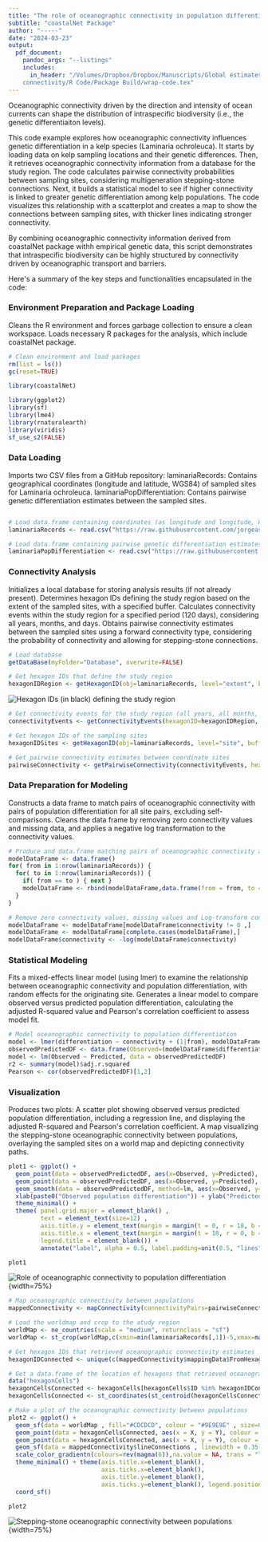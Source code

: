 ```yaml
---
title: "The role of oceanographic connectivity in population differentiation"
subtitle: "coastalNet Package"
author: "-----"
date: "2024-03-23"
output:
  pdf_document: 
    pandoc_args: "--listings"
    includes:
      in_header: "/Volumes/Dropbox/Dropbox/Manuscripts/Global estimates of coastal oceanographic
    connectivity/R Code/Package Build/wrap-code.tex"
---
```


Oceanographic connectivity driven by the direction and intensity of ocean currents can shape the distribution of intraspecific biodiversity (i.e., the genetic differentiaiton levels).

This code example explores how oceanographic connectivity influences genetic differentiation in a kelp species (Laminaria ochroleuca). It starts by loading data on kelp sampling locations and their genetic differences. Then, it retrieves oceanographic connectivity information from a database for the study region. The code calculates pairwise connectivity probabilities between sampling sites, considering multigeneration stepping-stone connections. Next, it builds a statistical model to see if higher connectivity is linked to greater genetic differentiation among kelp populations. The code visualizes this relationship with a scatterplot and creates a map to show the connections between sampling sites, with thicker lines indicating stronger connectivity.

By combining oceanographic connectivity information derived from coastalNet package withh empirical genetic data, this script demonstrates that intraspecific biodiversity can be highly structured by connectivity driven by oceanographic transport and barriers.

Here's a summary of the key steps and functionalities encapsulated in the code:

### Environment Preparation and Package Loading

Cleans the R environment and forces garbage collection to ensure a clean workspace. Loads necessary R packages for the analysis, which include coastalNet package.

```r
# Clean environment and load packages
rm(list = ls())
gc(reset=TRUE)

library(coastalNet)

library(ggplot2)
library(sf)
library(lme4)
library(rnaturalearth)
library(viridis)
sf_use_s2(FALSE)
```

### Data Loading

Imports two CSV files from a GitHub repository:
laminariaRecords: Contains geographical coordinates (longitude and latitude, WGS84) of sampled sites for Laminaria ochroleuca.
laminariaPopDifferentiation: Contains pairwise genetic differentiation estimates between the sampled sites.

```r

# Load data.frame containing coordinates (as longitude and longitude, WGS84) of sites sampled for the marine species Laminaria ochroleuca.
laminariaRecords <- read.csv("https://raw.githubusercontent.com/jorgeassis/coastalNet/main/vignettes/data/Laminaria-ochroleuca-Coords.csv", sep=";", header = TRUE)

# Load data.frame containing pairwise genetic differentiation estimates between coordinate sites
laminariaPopDifferentiation <- read.csv("https://raw.githubusercontent.com/jorgeassis/coastalNet/main/vignettes/data/Laminaria-ochroleuca-JostD.csv", sep=";", header = FALSE)
```

### Connectivity Analysis

Initializes a local database for storing analysis results (if not already present).
Determines hexagon IDs defining the study region based on the extent of the sampled sites, with a specified buffer.
Calculates connectivity events within the study region for a specified period (120 days), considering all years, months, and days.
Obtains pairwise connectivity estimates between the sampled sites using a forward connectivity type, considering the probability of connectivity and allowing for stepping-stone connections.

```r
# Load database
getDataBase(myFolder="Database", overwrite=FALSE)

# Get hexagon IDs that define the study region
hexagonIDRegion <- getHexagonID(obj=laminariaRecords, level="extent", buffer=5, print=TRUE)
```

![Hexagon IDs (in black) defining the study region](../img/Example1_img_1.png)

```r
# Get connectivity events for the study region (all years, all months, all days, 120 days period)
connectivityEvents <- getConnectivityEvents(hexagonID=hexagonIDRegion, period=120 )

# Get hexagon IDs of the sampling sites
hexagonIDSites <- getHexagonID(obj=laminariaRecords, level="site", buffer=0, print=FALSE)

# Get pairwise connectivity estimates between coordinate sites
pairwiseConnectivity <- getPairwiseConnectivity(connectivityEvents, hexagonIDFrom=hexagonIDSites, connType="Forward", value="Probability", steppingStone=TRUE)
```

### Data Preparation for Modeling

Constructs a data frame to match pairs of oceanographic connectivity with pairs of population differentiation for all site pairs, excluding self-comparisons. Cleans the data frame by removing zero connectivity values and missing data, and applies a negative log transformation to the connectivity values.

```r
# Produce and data.frame matching pairs of oceanographic connectivity and pairs of population differentiation 
modelDataFrame <- data.frame()
for( from in 1:nrow(laminariaRecords)) {
  for( to in 1:nrow(laminariaRecords)) {
    if( from == to ) { next }
    modelDataFrame <- rbind(modelDataFrame,data.frame(from = from, to = to, connectivity = mean(pairwiseConnectivity$connectivityMatrix[from,to], pairwiseConnectivity$connectivityMatrix[to,from], na.rm=T), differentiation = laminariaPopDifferentiation[from,to]))
  }
}

# Remove zero connectivity values, missing values and Log-transform connectivity
modelDataFrame <- modelDataFrame[modelDataFrame$connectivity != 0 ,]
modelDataFrame <- modelDataFrame[complete.cases(modelDataFrame),]
modelDataFrame$connectivity <- -log(modelDataFrame$connectivity)
```

### Statistical Modeling

Fits a mixed-effects linear model (using lmer) to examine the relationship between oceanographic connectivity and population differentiation, with random effects for the originating site.
Generates a linear model to compare observed versus predicted population differentiation, calculating the adjusted R-squared value and Pearson's correlation coefficient to assess model fit.

```r
# Model oceanographic connectivity to population differentiation
model <- lmer(differentiation ~ connectivity + (1|from), modelDataFrame, REML=F)
observedPredictedDF <- data.frame(Observed=(modelDataFrame$differentiation), Predicted=predict(model))
model <- lm(Observed ~ Predicted, data = observedPredictedDF)
r2 <- summary(model)$adj.r.squared
Pearson <- cor(observedPredictedDF)[1,2]
```

### Visualization

Produces two plots:
A scatter plot showing observed versus predicted population differentiation, including a regression line, and displaying the adjusted R-squared and Pearson's correlation coefficient.
A map visualizing the stepping-stone oceanographic connectivity between populations, overlaying the sampled sites on a world map and depicting connectivity paths.

```r
plot1 <- ggplot() + 
  geom_point(data = observedPredictedDF, aes(x=Observed, y=Predicted), color="#000000", fill="#000000", size=2 ) + 
  geom_point(data = observedPredictedDF, aes(x=Observed, y=Predicted), color="white", fill="white", size=1 ) + 
  geom_smooth(data = observedPredictedDF, method=lm, aes(x=Observed, y=Predicted), linetype = "dashed", fill="#c5593c", col='black', size=0.5, alpha = 0.5) + 
  xlab(paste0("Observed population differentiation")) + ylab("Predicted population differentiation") +
  theme_minimal() + 
  theme( panel.grid.major = element_blank() ,
         text = element_text(size=12) ,
         axis.title.y = element_text(margin = margin(t = 0, r = 18, b = 0, l = 0)) ,
         axis.title.x = element_text(margin = margin(t = 18, r = 0, b = 0, l = 0)) ,
         legend.title = element_blank()) +
         annotate("label", alpha = 0.5, label.padding=unit(0.5, "lines"), x = 0, y = 0.735, hjust=0,vjust=1 , label = paste0("Adjusted R2: ", format(round(r2, 3), nsmall = 3),"\nPearson's Corr.: ",format(round(Pearson, 3), nsmall = 3)))

plot1
```

![Role of oceanographic connectivity to population differentiation](../img/Example1_img_2.png){width=75%}

```r
# Map oceanographic connectivity between populations
mappedConnectivity <- mapConnectivity(connectivityPairs=pairwiseConnectivity$connectivityPairs)

# Load the worldmap and crop to the atudy region
worldMap <- ne_countries(scale = "medium", returnclass = "sf")
worldMap <- st_crop(worldMap,c(xmin=min(laminariaRecords[,1])-5,xmax=max(laminariaRecords[,1])+5,ymin=min(laminariaRecords[,2])-2.5,ymax=max(laminariaRecords[,2])+2.5))

# Get hexagon IDs that retrieved oceanographic connectivity estimates
hexagonIDConnected <- unique(c(mappedConnectivity$mappingData$FromHexagon,mappedConnectivity$mappingData$FromHexagon))

# Get a data.frame of the location of hexagons that retrieved oceanographic connectivity estimates
data("hexagonCells")
hexagonCellsConnected <- hexagonCells[hexagonCells$ID %in% hexagonIDConnected,1]
hexagonCellsConnected <- st_coordinates(st_centroid(hexagonCellsConnected))

# Make a plot of the oceanographic connectivity between populations
plot2 <- ggplot() + 
  geom_sf(data = worldMap , fill="#CDCDCD", colour = "#9E9E9E" , size=0.25) +
  geom_point(data = hexagonCellsConnected, aes(x = X, y = Y), colour = "#000000",size=2.5) +
  geom_point(data = hexagonCellsConnected, aes(x = X, y = Y), colour = "#FFFFFF",size=1.25) +
  geom_sf(data = mappedConnectivity$lineConnections , linewidth = 0.35 , aes(colour = Value), alpha=0.75) +
  scale_color_gradientn(colours=rev(magma(6)),na.value = NA, trans = "log") +
  theme_minimal() + theme(axis.title.x=element_blank(),
                          axis.ticks.x=element_blank(),
                          axis.title.y=element_blank(),
                          axis.ticks.y=element_blank(), legend.position = "none") +
  coord_sf()

plot2
```

![Stepping-stone oceanographic connectivity between populations](../img/Example1_img_3.png){width=75%}

